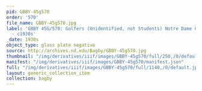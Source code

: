 ```yaml
---
pid: GBBY-45g570
order: '570'
file_name: GBBY-45g570.jpg
label: 'GBBY 45G/570: Golfers (Unidentified, not Students) Notre Dame Golf Course
  - c1930s'
_date: 1930s
object_type: glass plate negative
source: http://archives.nd.edu/Bagby/GBBY-45g570.jpg
thumbnail: "/img/derivatives/iiif/images/GBBY-45g570/full/250,/0/default.jpg"
manifest: "/img/derivatives/iiif/images/GBBY-45g570/manifest.json"
full: "/img/derivatives/iiif/images/GBBY-45g570/full/1140,/0/default.jpg"
layout: generic_collection_item
collection: bagby
---
```

